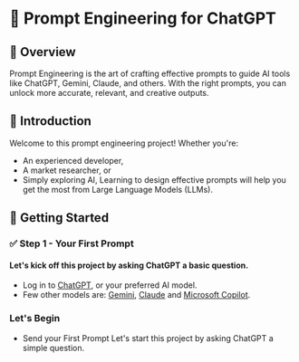 # 📌 Prompt Engineering for ChatGPT
## 🎯 Overview
Prompt Engineering is the art of crafting effective prompts to guide AI tools like ChatGPT, Gemini, Claude, and others. With the right prompts, you can unlock more accurate, relevant, and creative outputs.

## 📖 Introduction
Welcome to this prompt engineering project!
Whether you're:
* An experienced developer, 
* A market researcher, or 
* Simply exploring AI, 
Learning to design effective prompts will help you get the most from Large Language Models (LLMs).

## 🚀 Getting Started

### ✅ Step 1 - Your First Prompt


#### Let's kick off this project by asking ChatGPT a basic question.
- Log in to [ChatGPT](https://chatgpt.com/), or your preferred AI model.
- Few other models are: [Gemini](https://gemini.google.com/app), [Claude](https://claude.ai/) and [Microsoft Copilot](https://copilot.microsoft.com/).
### Let's Begin
- Send your First Prompt
  Let's start this project by asking ChatGPT a simple question.



